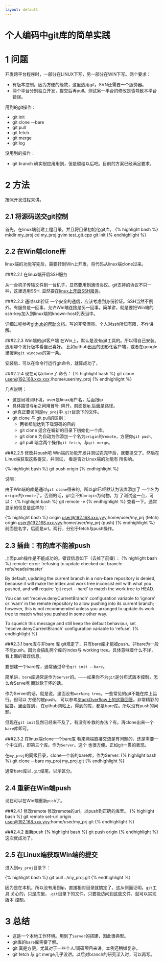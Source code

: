 ```yaml
---
layout: default
---
```


个人编码中git库的简单实践
=========================

1 问题
====
开发跨平台程序时，一部分在LINUX下写，另一部分在WIN下写。两个要求：

- 有版本控制。因为方便的缘故，这里选用git。SVN还需要一个服务器。
- 两个平台分别独立开发，提交后再pull。测试另一平台的修改是否导致本平台错误。

用到的git操作：

- git init
- git clone --bare
- git pull
- git fetch 
- git merge
- git log

没用到的操作：

- git branch
确实很应用用到，但是留给以后吧。目前的方案已经满足要求。


2 方法
====
按照开发过程来讲。

2.1 将源码送交git控制
------------------
首先，在linux端创建工程目录，并且将目录初始化git库。
{% highlight bash %}
mkdir my_proj
cd my_proj
gvim test_git.cpp
git init
{% endhighlight %}


2.2 在Win端clone库
---------------
linux端的功能写完后，需要转到Win上开发。将代码从linux端clone过来。

###2.2.1 在linux端开启SSH服务

从一台机子传输文件到一台机子，显然要用到通讯协议。git支持的协议不只一种，这里选用SSH.
显然要[在linux上开启SSH服务][1]。


###2.2.2  通过ssh验证
一个安全的通信，应该考虑到身份验证。SSH当然不例外。有服务是一回事，允许Win端连接是另一回事。简单讲，就是要把Win端的ssh-key加入到linux端的known-host列表当中。

详细过程参考[github的帮助文档][2]。写的非常漂亮。个人对ssh所知有限，不作讲解。

###2.2.3  Win端的git客户端
在Win上，默认是没有git工具的。所以得自己安装。选用哪个发行版本看自己喜好。
比如github出品的图形化客户端，或者在google里搜索`git windows`的第一条。

安装后，可以在命令行运行git命令，就算成功了。

###2.2.4  现在可以clone了
命令：
{% highlight bash %}
git clone user@192.168.xxx.xxx:/home/user/my_proj
{% endhighlight %}

几点说明：

- 这是局域网环境，user是linux用户名，后面跟ip
- 具体路径与ip之间用冒号`:`隔开。前面是ip,后面是路径。
- git真正要访问是`my_proj`中`.git`目录下的文件。
- git clone 与 git pull的区别：
	- 两者都能达到下载源码的目的
	- git clone 适合在崭新的目录下初始化一个库。
	- git clone 为自动为你添加一个名为`origin`的`remote`，方便你`git push`。
	- git pull 暗含两个操作`git fetch`，与`git merge`。

###2.2.5  修改并push吧
Win端的功能开发并测试完完毕后，就要提交了。然后在Linux端获取这些提交，并测试，
看是否对Linux端的功能有 所影响。

{% highlight bash %}
git push origin
{% endhighlight %}

说明：

由于Win端的库是通过`git clone`得来的，所以git已经默认为该库添加了
一个名为`origin`的`remote`了。否则的话，git会不知`origin`为何物。为
了测试这一点，可以：
{% highlight bash %}
git remote -v
{% endhighlight %}
查看一下。通常显示的信息是这样的：

{% highlight bash %}
origin	user@192.168.xxx.yyy:home/user/my_prj (fetch)
origin	user@192.168.xxx.yyy:home/user/my_prj (push)
{% endhighlight %}
前面是名字，后面是url。两行，分别于fetch与push操作。

2.3 插曲：有的库不能被push
-----------------------
上面push操作是不能成功的。错误信息如下（去掉了前缀）：
{% highlight bash %}
remote: error: 'refusing to update checked out branch: refs/heads/master'

By default, updating the current branch in a non-bare repository
is denied, because it will make the index and work tree inconsist ent
with what you pushed, and will require 'git reset --hard' to match
the work tree to HEAD.

You can set 'receive.denyCurrentBranch' configuration variable to
'ignore' or 'warn' in the remote repository to allow pushing into
its current branch; however, this is not recommended unless you
arranged to update its work tree to match what you pushed in some
other way.

To squelch this message and still keep the default behaviour, set
'receive.denyCurrentBranch' configuration variable to 'refuse'.
{% endhighlight %}

###2.3.1  bare库与非bare 库
git规定了，只有bare库才能被push。非bare为一般不能push。因为会搞乱两个库的index与 working tree。具体意味着什么不详，看上面的错误信息。

要创建一个bare库，通常通过命令`git init --bare`。

简单讲，`bare`库通常是作为`Server`的。——如果你不为`git`是分布式版本控制，怎么会Serve呢
而耿耿于怀的话。


作为Server的话，就是说，里面没有`working tree`。一些常见的git不能在库上运行。但可以
方便的被push。 可以参考[StackOverflow上的这篇回答][3]。非常精彩的回答。里面提到，
在github网站上，得到的库，都是bare库。所以没有push的问题。

但现在`git init`显然已经来不及了。有没有补救的办法？有。再clone出来一个`bare`库即可。

###2.3.2  在linux端clone一个bare库
看来两端直接交流是有问题的，还是需要一个中立的，即第三个库。作为`Server`。这个
也很方便。正如git一贯的表现。

在`my_proj`的同级目录，clone一个新的bare库，作为Server:
{% highlight bash %}
git clone --bare my_proj my_proj.git
{% endhighlight %}

通常bare库以`.git`结尾，以示区分。


2.4 重新在Win端push
----------------
现在可以在Win端重新`push`了。

###2.4.1  修改remote
修改remote的url，以push到正确的库里。
{% highlight bash %}
git remote set-url origin user@192.168.xxx.yyy:home/user/my_prj.git
{% endhighlight %}

###2.4.2  重新push
{% highlight bash %}
git push origin
{% endhighlight %}
这次就成功了。

2.5 在Linux端获取Win端的提交
------------------------
进入到`my_proj`目录下：

{% highlight bash %}
git pull ../my_proj.git
{% endhighlight %}

因为是在本机，所以没有用到ip，直接相对目录就搞定了。这从侧面证明，`git`工具
关心的，只是库里，`.git`目录下的文件。只要能访问到这些文件，就可以实现版本
控制。

3 总结
====
- 这是一个本地工作环境。用到了`Server`的搭建，因此很典型。
- git库的`bare`库需要了解。
- git 真是方便。尤其对于一些个人/调研项目来讲。本例还稍嫌复杂。
- git fetch 与 git merge几乎没讲。以后对branch的研究深入时，可以再写。

[1]: https://xueyayang.github.io/2014/03/17/Ubuntu%E4%B8%8B%E5%BC%80%E5%90%AFssh%E6%9C%8D%E5%8A%A1.html
[2]: https://help.github.com/articles/generating-ssh-keys
[3]: http://stackoverflow.com/questions/11117823/git-push-error-refusing-to-update-checked-out-branch
